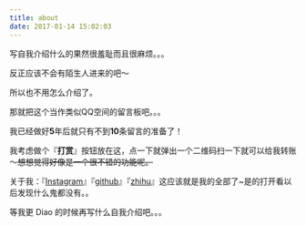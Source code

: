 ```yaml
---
title: about
date: 2017-01-14 15:02:03
---
```


写自我介绍什么的果然很羞耻而且很麻烦。。。

反正应该不会有陌生人进来的吧～

所以也不用怎么介绍了。

那就把这个当作类似QQ空间的留言板吧。。。

我已经做好**5**年后就只有不到**10**条留言的准备了！

我考虑做个『**打赏**』按钮放在这，点一下就弹出一个二维码扫一下就可以给我转账～~~想想觉得好像是一个很不错的功能呢。~~

关于我：『[Instagram](https://www.instagram.com/snaticx/)』『[github](https://github.com/sNaticY)』『[zhihu](https://www.zhihu.com/people/liu-yan-44-87)』这应该就是我的全部了~是的打开看以后发现什么鬼都没有。。

等我更 Diao 的时候再写什么自我介绍吧。。。
